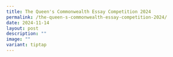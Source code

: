 ```yaml
---
title: The Queen's Commonwealth Essay Competition 2024
permalink: /the-queen-s-commonwealth-essay-competition-2024/
date: 2024-11-14
layout: post
description: ""
image: ""
variant: tiptap
---
```

